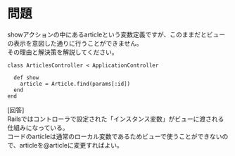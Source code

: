 # 問題  
showアクションの中にあるarticleという変数定義ですが、このままだとビューの表示を意図した通りに行うことができません。<br>その理由と解決策を解説してください。
```
class ArticlesController < ApplicationController

  def show
    article = Article.find(params[:id])
  end
end
```
[回答]  
Railsではコントローラで設定された「インスタンス変数」がビューに渡される仕組みになっている。  
コードのarticleは通常のローカル変数であるためビューで使うことができないので、articleを@articleに変更すればよい。  

